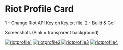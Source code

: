 # Riot Profile Card


1 - Change Riot API Key on Key.txt file.
2 - Build & Go!


Screenshots
(Pink = transparent background)
<div>
<a href="https://ibb.co/rs4pwXp"><img src="https://i.ibb.co/PQwW6VW/riotprofile1.png" alt="riotprofile1" border="0"></a>
<a href="https://imgbb.com/"><img src="https://i.ibb.co/txyFbrw/riotprofile2.png" alt="riotprofile2" border="0"></a>
<a href="https://ibb.co/D81t5P3"><img src="https://i.ibb.co/8dm06nF/riotprofile3.png" alt="riotprofile3" border="0"></a>
<a href="https://ibb.co/G2cMyfb"><img src="https://i.ibb.co/BZq6bHS/riotprofile4.png" alt="riotprofile4" border="0"></a>
</div>
